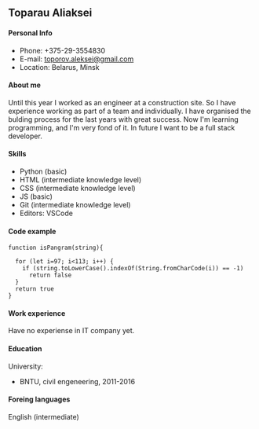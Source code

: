 ## Toparau Aliaksei

#### Personal Info

- Phone: +375-29-3554830
- E-mail: toporov.aleksei@gmail.com
- Location: Belarus, Minsk

#### About me

Until this year I worked as an engineer at a construction site. So I have experience working as part of a team and individually. I have organised the bulding process for the last years with great success. Now I'm learning programming, and I'm very fond of it. In future I want to be a full stack developer.

#### Skills

- Python (basic)
- HTML (intermediate knowledge level)
- CSS (intermediate knowledge level)
- JS (basic)
- Git (intermediate knowledge level)
- Editors: VSCode

#### Code example

```
function isPangram(string){

  for (let i=97; i<113; i++) {
    if (string.toLowerCase().indexOf(String.fromCharCode(i)) == -1)
      return false
  }
  return true
}
```

#### Work experience

Have no experiense in IT company yet.

#### Education

University:

- BNTU, civil engeneering, 2011-2016

#### Foreing languages

English (intermediate)
